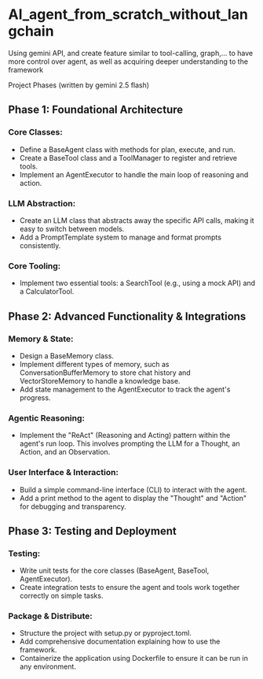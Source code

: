 # AI_agent_from_scratch_without_langchain
Using gemini API, and create feature similar to tool-calling, graph,... to have more control over agent, as well as acquiring deeper understanding to the framework

Project Phases (written by gemini 2.5 flash)

## Phase 1: Foundational Architecture
### Core Classes:
- Define a BaseAgent class with methods for plan, execute, and run.
- Create a BaseTool class and a ToolManager to register and retrieve tools.
- Implement an AgentExecutor to handle the main loop of reasoning and action.

### LLM Abstraction:
- Create an LLM class that abstracts away the specific API calls, making it easy to switch between models.
- Add a PromptTemplate system to manage and format prompts consistently.

### Core Tooling:
- Implement two essential tools: a SearchTool (e.g., using a mock API) and a CalculatorTool.

## Phase 2: Advanced Functionality & Integrations
### Memory & State:
- Design a BaseMemory class.
- Implement different types of memory, such as ConversationBufferMemory to store chat history and VectorStoreMemory to handle a knowledge base.
- Add state management to the AgentExecutor to track the agent's progress.

### Agentic Reasoning:
- Implement the "ReAct" (Reasoning and Acting) pattern within the agent's run loop. This involves prompting the LLM for a Thought, an Action, and an Observation.

### User Interface & Interaction:
- Build a simple command-line interface (CLI) to interact with the agent.
- Add a print method to the agent to display the "Thought" and "Action" for debugging and transparency.

## Phase 3: Testing and Deployment
### Testing:
- Write unit tests for the core classes (BaseAgent, BaseTool, AgentExecutor).
- Create integration tests to ensure the agent and tools work together correctly on simple tasks.

### Package & Distribute:
- Structure the project with setup.py or pyproject.toml.
- Add comprehensive documentation explaining how to use the framework.
- Containerize the application using Dockerfile to ensure it can be run in any environment.
